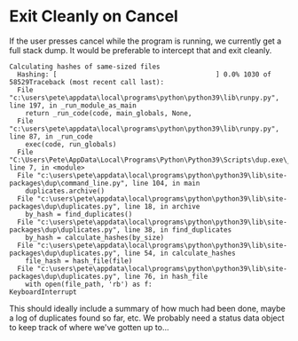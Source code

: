 # Exit Cleanly on Cancel

If the user presses cancel while the program is running, we currently get a full stack dump. It would be preferable to intercept that and exit cleanly.

```dump
Calculating hashes of same-sized files
  Hashing: [                                        ] 0.0% 1030 of 58529Traceback (most recent call last):
  File "c:\users\pete\appdata\local\programs\python\python39\lib\runpy.py", line 197, in _run_module_as_main
    return _run_code(code, main_globals, None,
  File "c:\users\pete\appdata\local\programs\python\python39\lib\runpy.py", line 87, in _run_code
    exec(code, run_globals)
  File "C:\Users\Pete\AppData\Local\Programs\Python\Python39\Scripts\dup.exe\__main__.py", line 7, in <module>
  File "c:\users\pete\appdata\local\programs\python\python39\lib\site-packages\dup\command_line.py", line 104, in main
    duplicates.archive()
  File "c:\users\pete\appdata\local\programs\python\python39\lib\site-packages\dup\duplicates.py", line 18, in archive
    by_hash = find_duplicates()
  File "c:\users\pete\appdata\local\programs\python\python39\lib\site-packages\dup\duplicates.py", line 38, in find_duplicates
    by_hash = calculate_hashes(by_size)
  File "c:\users\pete\appdata\local\programs\python\python39\lib\site-packages\dup\duplicates.py", line 54, in calculate_hashes
    file_hash = hash_file(file)
  File "c:\users\pete\appdata\local\programs\python\python39\lib\site-packages\dup\duplicates.py", line 76, in hash_file
    with open(file_path, 'rb') as f:
KeyboardInterrupt
```

This should ideally include a summary of how much had been done, maybe a log of duplicates found so far, etc. We probably need a status data object to keep track of where we've gotten up to...
